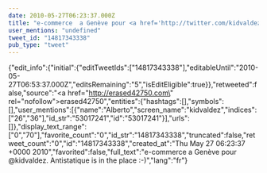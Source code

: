 ```yaml
---
date: 2010-05-27T06:23:37.000Z
title: "e-commerce  a Genève pour <a href='http://twitter.com/kidvaldez'>@kidvaldez</a>. Antistatique is in the place :-)″"
user_mentions: "undefined"
tweet_id: "14817343338"
pub_type: "tweet"
---
```

{"edit_info":{"initial":{"editTweetIds":["14817343338"],"editableUntil":"2010-05-27T06:53:37.000Z","editsRemaining":"5","isEditEligible":true}},"retweeted":false,"source":"<a href=\"http://erased42750.com\" rel=\"nofollow\">erased42750</a>","entities":{"hashtags":[],"symbols":[],"user_mentions":[{"name":"Alberto","screen_name":"kidvaldez","indices":["26","36"],"id_str":"53017241","id":"53017241"}],"urls":[]},"display_text_range":["0","70"],"favorite_count":"0","id_str":"14817343338","truncated":false,"retweet_count":"0","id":"14817343338","created_at":"Thu May 27 06:23:37 +0000 2010","favorited":false,"full_text":"e-commerce  a Genève pour @kidvaldez. Antistatique is in the place :-)","lang":"fr"}
